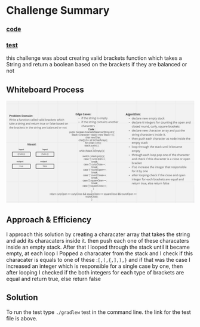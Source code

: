 # Challenge Summary
### [code](../lib/src/main/java/challenges/stackAndQueue/Brackets.java)

### [test](../lib/src/test/java/challenges/stackAndQueue/BracketsTest.java)

this challenge was about creating valid brackets function which takes a String and return a boolean based on the brackets if they are balanced or not

## Whiteboard Process
![](brackets.JPG)

## Approach & Efficiency

I approach this solution by creating a characater array that takes the string and add its characaters inside it.
then push each one of these characaters inside an empty stack. After that I looped through the stack until it became empty, at each loop I Popped a characater from the stack and I check if this characater is equals to one of these :`[,(,{,],),}` and if that was the case I increased an integer which is responsible for a single case by one, then after looping I checked if the both integers for each type of brackets are equal and return true, else return false

## Solution

To run the test type `./gradlew` test in the command line.
the link for the test file is above.
